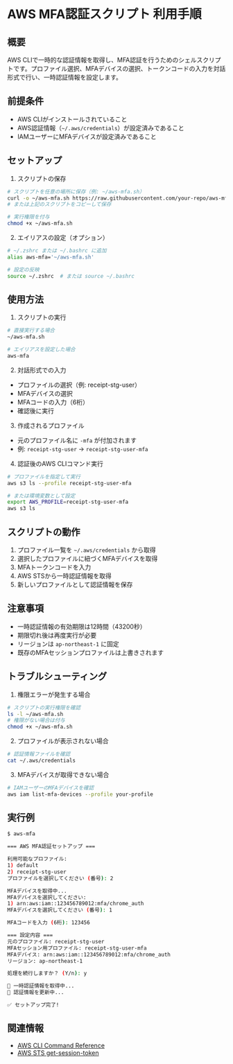 # AWS MFA認証スクリプト 利用手順

## 概要
AWS CLIで一時的な認証情報を取得し、MFA認証を行うためのシェルスクリプトです。プロファイル選択、MFAデバイスの選択、トークンコードの入力を対話形式で行い、一時認証情報を設定します。

## 前提条件
- AWS CLIがインストールされていること
- AWS認証情報（`~/.aws/credentials`）が設定済みであること
- IAMユーザーにMFAデバイスが設定済みであること

## セットアップ

1. スクリプトの保存
```bash
# スクリプトを任意の場所に保存（例: ~/aws-mfa.sh）
curl -o ~/aws-mfa.sh https://raw.githubusercontent.com/your-repo/aws-mfa.sh
# または上記のスクリプトをコピーして保存

# 実行権限を付与
chmod +x ~/aws-mfa.sh
```

2. エイリアスの設定（オプション）
```bash
# ~/.zshrc または ~/.bashrc に追加
alias aws-mfa='~/aws-mfa.sh'

# 設定の反映
source ~/.zshrc  # または source ~/.bashrc
```

## 使用方法

1. スクリプトの実行
```bash
# 直接実行する場合
~/aws-mfa.sh

# エイリアスを設定した場合
aws-mfa
```

2. 対話形式での入力
- プロファイルの選択（例: receipt-stg-user）
- MFAデバイスの選択
- MFAコードの入力（6桁）
- 確認後に実行

3. 作成されるプロファイル
- 元のプロファイル名に `-mfa` が付加されます
- 例: `receipt-stg-user` → `receipt-stg-user-mfa`

4. 認証後のAWS CLIコマンド実行
```bash
# プロファイルを指定して実行
aws s3 ls --profile receipt-stg-user-mfa

# または環境変数として設定
export AWS_PROFILE=receipt-stg-user-mfa
aws s3 ls
```

## スクリプトの動作

1. プロファイル一覧を `~/.aws/credentials` から取得
2. 選択したプロファイルに紐づくMFAデバイスを取得
3. MFAトークンコードを入力
4. AWS STSから一時認証情報を取得
5. 新しいプロファイルとして認証情報を保存

## 注意事項

- 一時認証情報の有効期限は12時間（43200秒）
- 期限切れ後は再度実行が必要
- リージョンは `ap-northeast-1` に固定
- 既存のMFAセッションプロファイルは上書きされます

## トラブルシューティング

1. 権限エラーが発生する場合
```bash
# スクリプトの実行権限を確認
ls -l ~/aws-mfa.sh
# 権限がない場合は付与
chmod +x ~/aws-mfa.sh
```

2. プロファイルが表示されない場合
```bash
# 認証情報ファイルを確認
cat ~/.aws/credentials
```

3. MFAデバイスが取得できない場合
```bash
# IAMユーザーのMFAデバイスを確認
aws iam list-mfa-devices --profile your-profile
```

## 実行例

```bash
$ aws-mfa

=== AWS MFA認証セットアップ ===

利用可能なプロファイル:
1) default
2) receipt-stg-user
プロファイルを選択してください (番号): 2

MFAデバイスを取得中...
MFAデバイスを選択してください:
1) arn:aws:iam::123456789012:mfa/chrome_auth
MFAデバイスを選択してください (番号): 1

MFAコードを入力 (6桁): 123456

=== 設定内容 ===
元のプロファイル: receipt-stg-user
MFAセッション用プロファイル: receipt-stg-user-mfa
MFAデバイス: arn:aws:iam::123456789012:mfa/chrome_auth
リージョン: ap-northeast-1

処理を続行しますか？ (Y/n): y

🔑 一時認証情報を取得中...
📝 認証情報を更新中...

✅ セットアップ完了!
```

## 関連情報
- [AWS CLI Command Reference](https://awscli.amazonaws.com/v2/documentation/api/latest/index.html)
- [AWS STS get-session-token](https://docs.aws.amazon.com/cli/latest/reference/sts/get-session-token.html)
